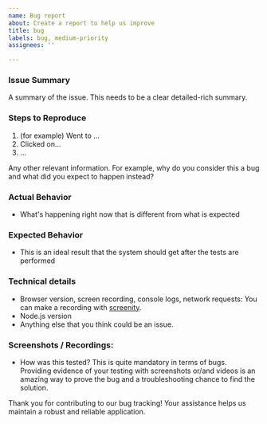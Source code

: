 ```yaml
---
name: Bug report
about: Create a report to help us improve
title: bug
labels: bug, medium-priority
assignees: ''

---
```


### Issue Summary

A summary of the issue. This needs to be a clear detailed-rich summary. 

### Steps to Reproduce

1. (for example) Went to ...
2. Clicked on...
3. ...

Any other relevant information. For example, why do you consider this a bug and what did you expect to happen instead?

### Actual Behavior

- What's happening right now that is different from what is expected

### Expected Behavior

- This is an ideal result that the system should get after the tests are performed

### Technical details

- Browser version, screen recording, console logs, network requests: You can make a recording with [screenity](https://screenity.io/en/).
- Node.js version
- Anything else that you think could be an issue.

### Screenshots / Recordings: 

- How was this tested? This is quite mandatory in terms of bugs. Providing evidence of your testing with screenshots or/and videos is an amazing way to prove the bug and a troubleshooting chance to find the solution.


Thank you for contributing to our bug tracking! Your assistance helps us maintain a robust and reliable application.
